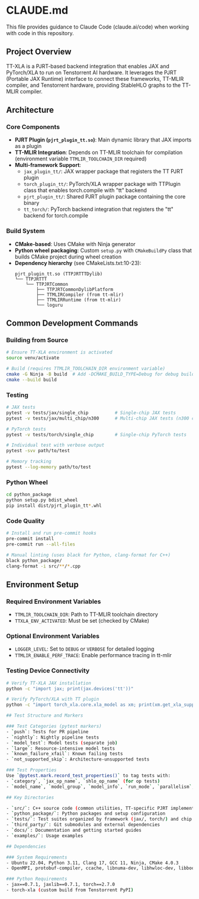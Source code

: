 # CLAUDE.md

This file provides guidance to Claude Code (claude.ai/code) when working with code in this repository.

## Project Overview

TT-XLA is a PJRT-based backend integration that enables JAX and PyTorch/XLA to run on Tenstorrent AI hardware. It leverages the PJRT (Portable JAX Runtime) interface to connect these frameworks, TT-MLIR compiler, and Tenstorrent hardware, providing StableHLO graphs to the TT-MLIR compiler.

## Architecture

### Core Components
- **PJRT Plugin (`pjrt_plugin_tt.so`)**: Main dynamic library that JAX imports as a plugin
- **TT-MLIR Integration**: Depends on TT-MLIR toolchain for compilation (environment variable `TTMLIR_TOOLCHAIN_DIR` required)
- **Multi-framework Support**:
  - `jax_plugin_tt/`: JAX wrapper package that registers the TT PJRT plugin
  - `torch_plugin_tt/`: PyTorch/XLA wrapper package with TTPlugin class that enables torch.compile with "tt" backend
  - `pjrt_plugin_tt/`: Shared PJRT plugin package containing the core binary
  - `tt_torch/`: PyTorch backend integration that registers the "tt" backend for torch.compile

### Build System
- **CMake-based**: Uses CMake with Ninja generator
- **Python wheel packaging**: Custom `setup.py` with `CMakeBuildPy` class that builds CMake project during wheel creation
- **Dependency hierarchy** (see CMakeLists.txt:10-23):
  ```
  pjrt_plugin_tt.so (TTPJRTTTDylib)
  └── TTPJRTTT
      └── TTPJRTCommon
          ├── TTPJRTCommonDylibPlatform
          ├── TTMLIRCompiler (from tt-mlir)
          ├── TTMLIRRuntime (from tt-mlir)
          └── loguru
  ```

## Common Development Commands

### Building from Source
```bash
# Ensure TT-XLA environment is activated
source venv/activate

# Build (requires TTMLIR_TOOLCHAIN_DIR environment variable)
cmake -G Ninja -B build  # Add -DCMAKE_BUILD_TYPE=Debug for debug build
cmake --build build
```

### Testing
```bash
# JAX tests
pytest -v tests/jax/single_chip          # Single-chip JAX tests
pytest -v tests/jax/multi_chip/n300      # Multi-chip JAX tests (n300 card)

# PyTorch tests
pytest -v tests/torch/single_chip        # Single-chip PyTorch tests

# Individual test with verbose output
pytest -svv path/to/test

# Memory tracking
pytest --log-memory path/to/test
```

### Python Wheel
```bash
cd python_package
python setup.py bdist_wheel
pip install dist/pjrt_plugin_tt*.whl
```

### Code Quality
```bash
# Install and run pre-commit hooks
pre-commit install
pre-commit run --all-files

# Manual linting (uses black for Python, clang-format for C++)
black python_package/
clang-format -i src/**/*.cpp
```

## Environment Setup

### Required Environment Variables
- `TTMLIR_TOOLCHAIN_DIR`: Path to TT-MLIR toolchain directory
- `TTXLA_ENV_ACTIVATED`: Must be set (checked by CMake)

### Optional Environment Variables
- `LOGGER_LEVEL`: Set to `DEBUG` or `VERBOSE` for detailed logging
- `TTMLIR_ENABLE_PERF_TRACE`: Enable performance tracing in tt-mlir

### Testing Device Connectivity
```bash
# Verify TT-XLA JAX installation
python -c "import jax; print(jax.devices('tt'))"

# Verify PyTorch/XLA with TT plugin
python -c "import torch_xla.core.xla_model as xm; print(xm.get_xla_supported_devices('tt'))"

## Test Structure and Markers

### Test Categories (pytest markers)
- `push`: Tests for PR pipeline
- `nightly`: Nightly pipeline tests
- `model_test`: Model tests (separate job)
- `large`: Resource-intensive model tests
- `known_failure_xfail`: Known failing tests
- `not_supported_skip`: Architecture-unsupported tests

### Test Properties
Use `@pytest.mark.record_test_properties()` to tag tests with:
- `category`, `jax_op_name`, `shlo_op_name` (for op tests)
- `model_name`, `model_group`, `model_info`, `run_mode`, `parallelism`, `bringup_status`, `pcc`, `atol` (for model tests)

## Key Directories

- `src/`: C++ source code (common utilities, TT-specific PJRT implementation)
- `python_package/`: Python packages and setup configuration
- `tests/`: Test suites organized by framework (jax/, torch/) and chip count
- `third_party/`: Git submodules and external dependencies
- `docs/`: Documentation and getting started guides
- `examples/`: Usage examples

## Dependencies

### System Requirements
- Ubuntu 22.04, Python 3.11, Clang 17, GCC 11, Ninja, CMake 4.0.3
- OpenMPI, protobuf-compiler, ccache, libnuma-dev, libhwloc-dev, libboost-all-dev

### Python Requirements
- jax==0.7.1, jaxlib==0.7.1, torch==2.7.0
- torch-xla (custom build from Tenstorrent PyPI)
